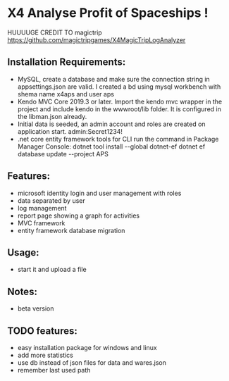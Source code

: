 # X4 Analyse Profit of Spaceships !
HUUUUGE CREDIT TO magictrip https://github.com/magictripgames/X4MagicTripLogAnalyzer

## Installation Requirements:
 - MySQL, create a database and make sure the connection string in appsettings.json are valid. I created a bd using mysql workbench with shema name x4aps and user aps
 - Kendo MVC Core 2019.3 or later. Import the kendo mvc wrapper in the project and include kendo in the wwwroot/lib folder. It is configured in the libman.json already.
 - Initial data is seeded, an admin account and roles are created on application start. 
   admin:Secret1234!
 - .net core entity framework tools for CLI
     run the command in Package Manager Console: 
     dotnet tool install --global dotnet-ef
     dotnet ef database update --project APS
     
   
## Features:
 - microsoft identity login and user management with roles
 - data separated by user
 - log management
 - report page showing a graph for activities
 - MVC framework
 - entity framework database migration

## Usage:
 - start it and upload a file

## Notes:
 - beta version

## TODO features:
 - easy installation package for windows and linux
 - add more statistics
 - use db instead of json files for data and wares.json
 - remember last used path

